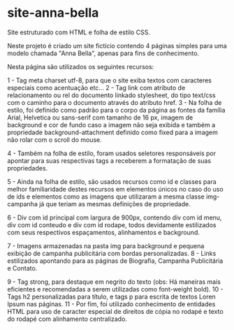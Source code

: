 # site-anna-bella

Site estruturado com HTML e folha de estilo CSS.

Neste projeto é criado um site fictício contendo 4 páginas simples para uma modelo chamada "Anna Bella", apenas para fins de conhecimento.

Nesta página são utilizados os seguintes recursos:

1 - Tag meta charset utf-8, para que o site exiba textos com caracteres especiais como acentuação etc...
2 - Tag link com atributo de relacionamento ou rel do documento linkado stylesheet, do tipo text/css com o caminho para o documento através do atributo href.
3 - Na folha de estilo, foi definido como padrão para o corpo da página as fontes da família Arial, Helvetica ou sans-serif com tamanho de 16 px, imagem de background e cor de fundo caso a  imagem não seja exibida e também a  propriedade background-attachment definido como fixed para a imagem não rolar com o scroll do mouse.

4 - Também na folha de estilo, foram usados seletores responsáveis por apontar para suas respectivas tags a receberem a formatação de suas propriedades.

5 - Ainda na folha de estilo, são usados recursos como id e classes para melhor familiaridade destes recursos em elementos únicos no caso do uso de ids e elementos como as imagens que utilizaram a mesma classe img-campanha já que teriam as mesmas definições de propriedade.

6 - Div com id principal com largura de 900px, contendo div com id menu, div com id conteudo e div com id rodape, todos devidamente estilizados com seus respectivos espaçamentos, alinhamentos e background.

7 - Imagens armazenadas na pasta img para background e pequena exibição de campanha publicitária com bordas personalizadas. 
8 - Links estilizados apontando para as páginas de Biografia, Campanha Publicitária e Contato. 

9 - Tag strong, para destaque em negrito do texto (obs: Há maneiras mais eficientes e recomendadas a serem utilizadas como font-weight bold).
10 - Tags h2 personalizadas para título, e tags p para escrita de textos Loren Ipsum nas páginas. 
11 - Por fim, foi utilizado conhecimento de entidades HTML para uso de caracter especial de direitos de cópia no rodapé e texto do rodapé com alinhamento centralizado.
